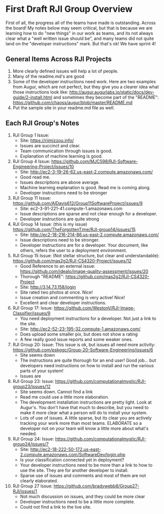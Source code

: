 # First Draft RJI Group Overview

First of all, the progress all of the teams have made is outstanding. Across the board! My notes below may seem critical, but that is because we are learning how to do "new things" in our work as teams, and its not always clear what a "well written issue should be", and many teams did not quite land on the "developer instructions" mark. But that's ok! We have sprint 4!

## General Items Across RJI Projects
1. More clearly defined issues will help a lot of people. 
2. Many of the readme.md's are good
3. Some of the developer instructions need work. Here are two examples from Augur, which are not perfect, but they give you a clearer idea what those instructions look like: http://augur.augurlabs.io/static/docs/dev-guide/2-install.html and sometimes they become part of the "README": https://github.com/chaoss/augur/blob/master/README.md 
4. Put the sample site in your readme.md file as well. 

## Each RJI Group's Notes

1. RJI Group 1 Issue: 
	- Site: https://rjimizzou.info/
    - Issues are succinct and clear. 
    - Team communication through issues is good. 
    - Explanation of machine learning is good. 
1. RJI Group 4 Issue: https://github.com/MJC598/RJI-Software-Engineering-Project/issues/10
	- Site: http://ec2-3-19-26-62.us-east-2.compute.amazonaws.com/
    - Good read me. 
    - Issues descriptions are above average. 
    - Machine learning explanation is good. Read me is coming along.
    - Developer instructions need to be stronger 
1. RJI Group 11 Issue: https://github.com/AlDavis612/Group11SoftwareProject/issues/9
	- Site: ec2-3-91-221-41.compute-1.amazonaws.com
    - Issue descriptions are sparse and not clear enough for a developer.
    - Developer instructions are quite strong 
1. RJI Group 14 Issue: (this is my issue) https://github.com/TheForgottenTime/RJI-group14/issues/15
    - Site: http://ec2-18-216-214-86.us-east-2.compute.amazonaws.com/ 
    - Issue descriptions need to be stronger. 
    - Developer instructions are for a developer. Your document, like others, refers the user to a deployment environment.
1. RJI Group 15 Issue: (Not stellar structure, but clear and understandable): https://github.com/mas2g2/RJI-CS4320-Project/issues/12
    - Good Reference to an external issue: https://github.com/idealo/image-quality-assessment/issues/20
    - Thorough "README": https://github.com/mas2g2/RJI-CS4320-Project
    - Site: http://3.14.73.158/login
    - Site rated two photos at once. Nice! 
    - Issue creation and commenting is very active! Nice!
    - Excellent and clear developer instructions. 
1. RJI Group 17: Issue: https://github.com/WestonV/RJI-Image-Classifier/issues/9
    - You need deployment instructions for a developer. Not just a link to the site. 
    - Site: http://ec2-52-23-195-32.compute-1.amazonaws.com/
    - Does upload some smaller pix, but does not show a rating
    - A few really good issue reports and some weaker ones. 
1. RJI Group 20: Issue: This issue is ok, but issues all need more activity: https://github.com/pskggc/Group-20-Software-Engineering/issues/6
    - Site seems down
    - The instructions are quite thorough for an end user!  Good job... but developers need instructions on how to install and run the various parts of your system!
    - Issues are 
1. RJI Group 23: Issue: https://github.com/computationalmystic/RJI-group23/issues/12
    - Site seems down. Cannot find a link 
    - Read me could use a little more elaboration. 
    - The development installation instructions are pretty light. Look at Augur's. You don't have that much to describe, but you need to make it more clear what a person will do to install your system. 
    - Lots of use of issues.  A little sparse, but its clear you are actively tracking your work more than most teams. ELABORATE so a developer not on your team will know a little more about what's needed. 
1. RJI Group 24: Issue: https://github.com/computationalmystic/RJI-group24/issues/7
    - Site: http://ec2-18-222-50-172.us-east-2.compute.amazonaws.com/SoftwareDev/login.php
    - Is your classification connected yet in deployment? 
    - Your developer instructions need to be more than a link to how to use the site. They are for another developer to install. 
    - Sparse use of issues and comments and most of them are not clearly elaborated. 
1. RJI Group 27 Issue: https://github.com/bradywebb8/Group27-RJI/issues/1
    - Not much discussion on issues, and they could be more clear
    - Developer instructions need to be a little more complete. 
    - Could not find a link to the live site. 